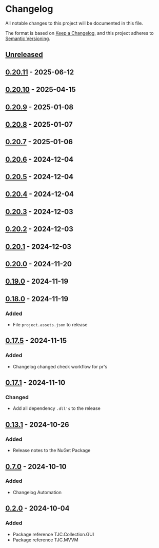 # Changelog

All notable changes to this project will be documented in this file.

The format is based on [Keep a Changelog](https://keepachangelog.com/en/1.1.0/),
and this project adheres to [Semantic Versioning](https://semver.org/spec/v2.0.0.html).

## [Unreleased]

## [0.20.11] - 2025-06-12

## [0.20.10] - 2025-04-15

## [0.20.9] - 2025-01-08

## [0.20.8] - 2025-01-07

## [0.20.7] - 2025-01-06

## [0.20.6] - 2024-12-04

## [0.20.5] - 2024-12-04

## [0.20.4] - 2024-12-04

## [0.20.3] - 2024-12-03

## [0.20.2] - 2024-12-03

## [0.20.1] - 2024-12-03

## [0.20.0] - 2024-11-20

## [0.19.0] - 2024-11-19

## [0.18.0] - 2024-11-19

### Added

- File `project.assets.json` to release

## [0.17.5] - 2024-11-15

### Added

- Changelog changed check workflow for pr's

## [0.17.1] - 2024-11-10

### Changed

- Add all dependency `.dll's` to the release

## [0.13.1] - 2024-10-26

### Added

- Release notes to the NuGet Package

## [0.7.0] - 2024-10-10

### Added

- Changelog Automation

## [0.2.0] - 2024-10-04

### Added

- Package reference TJC.Collection.GUI
- Package reference TJC.MVVM

[Unreleased]: https://github.com/TJC-Tools/TJC.Collection.MVVM/compare/v0.20.11...HEAD

[0.20.11]: https://github.com/TJC-Tools/TJC.Collection.MVVM/compare/v0.20.10...v0.20.11

[0.20.10]: https://github.com/TJC-Tools/TJC.Collection.MVVM/compare/v0.20.9...v0.20.10

[0.20.9]: https://github.com/TJC-Tools/TJC.Collection.MVVM/compare/v0.20.8...v0.20.9

[0.20.8]: https://github.com/TJC-Tools/TJC.Collection.MVVM/compare/v0.20.7...v0.20.8

[0.20.7]: https://github.com/TJC-Tools/TJC.Collection.MVVM/compare/v0.20.6...v0.20.7

[0.20.6]: https://github.com/TJC-Tools/TJC.Collection.MVVM/compare/v0.20.5...v0.20.6

[0.20.5]: https://github.com/TJC-Tools/TJC.Collection.MVVM/compare/v0.20.4...v0.20.5

[0.20.4]: https://github.com/TJC-Tools/TJC.Collection.MVVM/compare/v0.20.3...v0.20.4

[0.20.3]: https://github.com/TJC-Tools/TJC.Collection.MVVM/compare/v0.20.2...v0.20.3

[0.20.2]: https://github.com/TJC-Tools/TJC.Collection.MVVM/compare/v0.20.1...v0.20.2

[0.20.1]: https://github.com/TJC-Tools/TJC.Collection.MVVM/compare/v0.20.0...v0.20.1

[0.20.0]: https://github.com/TJC-Tools/TJC.Collection.MVVM/compare/v0.19.0...v0.20.0

[0.19.0]: https://github.com/TJC-Tools/TJC.Collection.MVVM/compare/v0.18.0...v0.19.0

[0.18.0]: https://github.com/TJC-Tools/TJC.Collection.MVVM/compare/v0.17.5...v0.18.0

[0.17.5]: https://github.com/TJC-Tools/TJC.Collection.MVVM/compare/v0.17.1...v0.17.5

[0.17.1]: https://github.com/TJC-Tools/TJC.Collection.MVVM/compare/v0.13.1...v0.17.1

[0.13.1]: https://github.com/TJC-Tools/TJC.Collection.MVVM/compare/v0.7.0...v0.13.1

[0.7.0]: https://github.com/TJC-Tools/TJC.Collection.MVVM/compare/v0.2.0...v0.7.0

[0.2.0]: https://github.com/TJC-Tools/TJC.Collection.MVVM/releases/tag/v0.2.0
